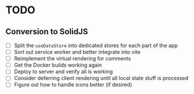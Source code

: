 # TODO

## Conversion to SolidJS

- [ ] Split the `useDataStore` into dedicated stores for each part of the app
- [ ] Sort out service worker and better integrate into vite
- [ ] Reimplement the virtual rendering for comments
- [ ] Get the Docker builds working again
- [ ] Deploy to server and verify all is working
- [ ] Consider deferring client rendering until all local state stuff is processed
- [ ] Figure out how to handle icons better (if desired)
